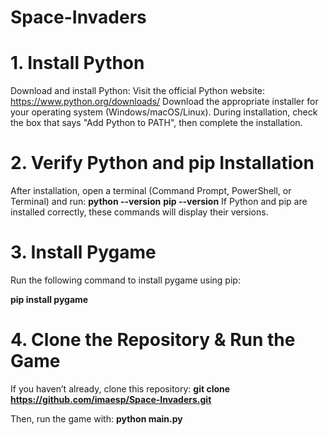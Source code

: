 # Space-Invaders

# 1. Install Python
Download and install Python:
Visit the official Python website: https://www.python.org/downloads/
Download the appropriate installer for your operating system (Windows/macOS/Linux).
During installation, check the box that says "Add Python to PATH", then complete the installation.

# 2. Verify Python and pip Installation
After installation, open a terminal (Command Prompt, PowerShell, or Terminal) and run:
**python --version**
**pip --version**
If Python and pip are installed correctly, these commands will display their versions.

# 3. Install Pygame
Run the following command to install pygame using pip:

**pip install pygame**
# 4. Clone the Repository & Run the Game
If you haven’t already, clone this repository:
**git clone https://github.com/imaesp/Space-Invaders.git**

Then, run the game with:
**python main.py**
